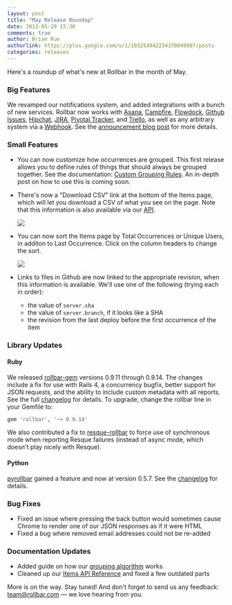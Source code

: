 ```yaml
---
layout: post
title: "May Release Roundup"
date: 2013-05-29 15:30
comments: true
author: Brian Rue
authorlink: https://plus.google.com/u/1/103254942254370049907/posts
categories: releases
---
```


Here's a roundup of what's new at Rollbar in the month of May.

### Big Features

We revamped our notifications system, and added integrations with a bunch of new services. Rollbar now works with [Asana](http://asana.com), [Campfire](http://campfirenow.com/), [Flowdock](https://flowdock.com), [Github Issues](https://github.com/features/projects/issues), [Hipchat](http://hipchat.com), [JIRA](http://jira.com), [Pivotal Tracker](http://pivotaltracker.com), and [Trello](http://trello.com), as well as any arbitrary system via a [Webhook](http://www.webhooks.org/). See the [announcement blog post](https://rollbar.com/blog/post/2013/05/06/rules-engine-for-notifications-campfire-hipchat-jira-trello/) for more details.

### Small Features

- You can now customize how occurrences are grouped. This first release allows you to define rules of things that should always be grouped together. See the documentation: [Custom Grouping Rules](https://rollbar.com/docs/guides_custom_grouping/). An in-depth post on how to use this is coming soon.

- There's now a "Download CSV" link at the bottom of the Items page, which will let you download a CSV of what you see on the page. Note that this information is also available via our [API](https://rollbar.com/docs/test_console/).
  
  <img src="https://d37gvrvc0wt4s1.cloudfront.net/static/img/blog/download-csv.png">

- You can now sort the Items page by Total Occurrences or Unique Users, in additon to Last Occurrence. Click on the column headers to change the sort.
  
  <img src="https://d37gvrvc0wt4s1.cloudfront.net/static/img/blog/item-list-sort.png">

- Links to files in Github are now linked to the appropriate revision, when this information is available. We'll use one of the following (trying each in order):

  - the value of `server.sha`
  - the value of `server.branch`, if it looks like a SHA
  - the revision from the last deploy before the first occurrence of the item

### Library Updates

#### Ruby

We released [rollbar-gem](https://github.com/rollbar/rollbar-gem) versions 0.9.11 through 0.9.14. The changes include a fix for use with Rails 4, a concurrency bugfix, better support for JSON requests, and the ability to include custom metadata with all reports. See the full [changelog](https://github.com/rollbar/rollbar-gem/blob/master/CHANGELOG.md) for details. To upgrade, change the rollbar line in your Gemfile to:

```ruby
gem 'rollbar', '~> 0.9.14'
```

We also contributed a fix to [resque-rollbar](https://github.com/CrowdFlower/resque-rollbar) to force use of synchronous mode when reporting Resque failures (instead of async mode, which doesn't play nicely with Resque).

#### Python

[pyrollbar](https://github.com/rollbar/pyrollbar) gained a feature and now at version 0.5.7. See the [changelog](https://github.com/rollbar/pyrollbar/blob/master/CHANGELOG.md) for details.

### Bug Fixes

- Fixed an issue where pressing the back button would sometimes cause Chrome to render one of our JSON responses as if it were HTML
- Fixed a bug where removed email addresses could not be re-added

### Documentation Updates

- Added guide on how our [grouping algorithm](https://rollbar.com/docs/guides_grouping/) works.
- Cleaned up our [Items API Reference](https://rollbar.com/docs/api_items/) and fixed a few outdated parts

More is on the way. Stay tuned! And don't forget to send us any feedback: [team@rollbar.com](mailto:team@rollbar.com) &mdash; we love hearing from you.
